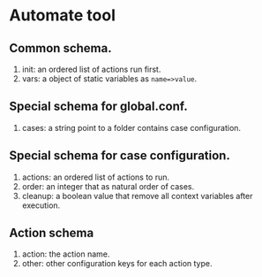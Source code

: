 # Automate tool

## Common schema.

1. init: an ordered list of actions run first.
2. vars: a object of static variables as `name=>value`.

## Special schema for global.conf.

1. cases: a string point to a folder contains case configuration.

## Special schema for case configuration.

1. actions: an ordered list of actions to run.
2. order: an integer that as natural order of cases.
3. cleanup: a boolean value that remove all context variables after execution.

## Action schema

1. action: the action name.
2. other: other configuration keys for each action type.
